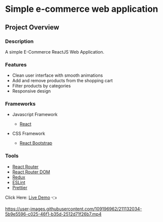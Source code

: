 # Simple e-commerce web application

## Project Overview

### Description

A simple E-Commerce ReactJS Web Application.

### Features

- Clean user interface with smooth animations
- Add and remove products from the shopping cart
- Filter products by categories
- Responsive design

### Frameworks

- Javascript Framework

  - [React](https://reactjs.org/)

- CSS Framework
  - [React Bootstrap](https://react-bootstrap.github.io/)

### Tools

- [React Router](https://reactrouter.com/)
- [React Router DOM](https://reactrouter.com/)
- [Redux](https://redux.js.org/)
- [ESLint](https://eslint.org/)
- [Prettier](https://prettier.io/)

Click Here: [Live Demo](https://swhag.github.io/React-E-Commerce-App/) :point_left:

https://user-images.githubusercontent.com/109196962/211132034-5b9e5596-c025-46f1-b35d-2512d71f26b7.mp4
